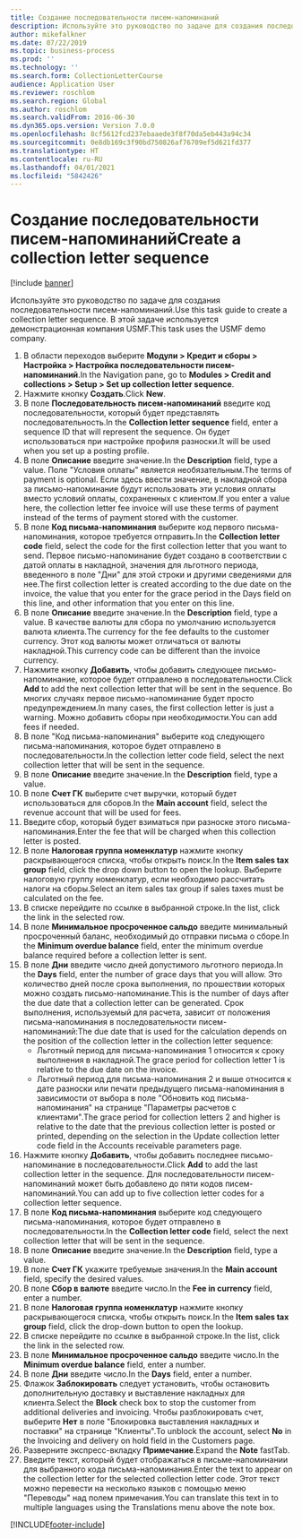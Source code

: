```yaml
---
title: Создание последовательности писем-напоминаний
description: Используйте это руководство по задаче для создания последовательности писем-напоминаний.
author: mikefalkner
ms.date: 07/22/2019
ms.topic: business-process
ms.prod: ''
ms.technology: ''
ms.search.form: CollectionLetterCourse
audience: Application User
ms.reviewer: roschlom
ms.search.region: Global
ms.author: roschlom
ms.search.validFrom: 2016-06-30
ms.dyn365.ops.version: Version 7.0.0
ms.openlocfilehash: 8cf5612fcd237ebaaede3f8f70da5eb443a94c34
ms.sourcegitcommit: 0e8db169c3f90bd750826af76709ef5d621fd377
ms.translationtype: HT
ms.contentlocale: ru-RU
ms.lasthandoff: 04/01/2021
ms.locfileid: "5842426"
---
```

# <a name="create-a-collection-letter-sequence"></a><span data-ttu-id="fcfad-103">Создание последовательности писем-напоминаний</span><span class="sxs-lookup"><span data-stu-id="fcfad-103">Create a collection letter sequence</span></span>

[!include [banner](../../includes/banner.md)]

<span data-ttu-id="fcfad-104">Используйте это руководство по задаче для создания последовательности писем-напоминаний.</span><span class="sxs-lookup"><span data-stu-id="fcfad-104">Use this task guide to create a collection letter sequence.</span></span> <span data-ttu-id="fcfad-105">В этой задаче используется демонстрационная компания USMF.</span><span class="sxs-lookup"><span data-stu-id="fcfad-105">This task uses the USMF demo company.</span></span>

1. <span data-ttu-id="fcfad-106">В области переходов выберите **Модули > Кредит и сборы > Настройка > Настройка последовательности писем-напоминаний**.</span><span class="sxs-lookup"><span data-stu-id="fcfad-106">In the Navigation pane, go to **Modules > Credit and collections > Setup > Set up collection letter sequence**.</span></span>
2. <span data-ttu-id="fcfad-107">Нажмите кнопку **Создать**.</span><span class="sxs-lookup"><span data-stu-id="fcfad-107">Click **New**.</span></span>
3. <span data-ttu-id="fcfad-108">В поле **Последовательность писем-напоминаний** введите код последовательности, который будет представлять последовательность.</span><span class="sxs-lookup"><span data-stu-id="fcfad-108">In the **Collection letter sequence** field, enter a sequence ID that will represent the sequence.</span></span> <span data-ttu-id="fcfad-109">Он будет использоваться при настройке профиля разноски.</span><span class="sxs-lookup"><span data-stu-id="fcfad-109">It will be used when you set up a posting profile.</span></span>
4. <span data-ttu-id="fcfad-110">В поле **Описание** введите значение.</span><span class="sxs-lookup"><span data-stu-id="fcfad-110">In the **Description** field, type a value.</span></span>  <span data-ttu-id="fcfad-111">Поле "Условия оплаты" является необязательным.</span><span class="sxs-lookup"><span data-stu-id="fcfad-111">The terms of payment is optional.</span></span> <span data-ttu-id="fcfad-112">Если здесь ввести значение, в накладной сбора за письмо-напоминание будут использовать эти условия оплаты вместо условий оплаты, сохраненных с клиентом.</span><span class="sxs-lookup"><span data-stu-id="fcfad-112">If you enter a value here, the collection letter fee invoice will use these terms of payment instead of the terms of payment stored with the customer.</span></span>  
5. <span data-ttu-id="fcfad-113">В поле **Код письма-напоминания** выберите код первого письма-напоминания, которое требуется отправить.</span><span class="sxs-lookup"><span data-stu-id="fcfad-113">In the **Collection letter code** field, select the code for the first collection letter that you want to send.</span></span> <span data-ttu-id="fcfad-114">Первое письмо-напоминание будет создано в соответствии с датой оплаты в накладной, значения для льготного периода, введенного в поле "Дни" для этой строки и другими сведениями для нее.</span><span class="sxs-lookup"><span data-stu-id="fcfad-114">The first collection letter is created according to the due date on the invoice, the value that you enter for the grace period in the Days field on this line, and other information that you enter on this line.</span></span>  
6. <span data-ttu-id="fcfad-115">В поле **Описание** введите значение.</span><span class="sxs-lookup"><span data-stu-id="fcfad-115">In the **Description** field, type a value.</span></span> <span data-ttu-id="fcfad-116">В качестве валюты для сбора по умолчанию используется валюта клиента.</span><span class="sxs-lookup"><span data-stu-id="fcfad-116">The currency for the fee defaults to the customer currency.</span></span> <span data-ttu-id="fcfad-117">Этот код валюты может отличаться от валюты накладной.</span><span class="sxs-lookup"><span data-stu-id="fcfad-117">This currency code can be different than the invoice currency.</span></span>  
7. <span data-ttu-id="fcfad-118">Нажмите кнопку **Добавить**, чтобы добавить следующее письмо-напоминание, которое будет отправлено в последовательности.</span><span class="sxs-lookup"><span data-stu-id="fcfad-118">Click **Add** to add the next collection letter that will be sent in the sequence.</span></span> <span data-ttu-id="fcfad-119">Во многих случаях первое письмо-напоминание будет просто предупреждением.</span><span class="sxs-lookup"><span data-stu-id="fcfad-119">In many cases, the first collection letter is just a warning.</span></span> <span data-ttu-id="fcfad-120">Можно добавить сборы при необходимости.</span><span class="sxs-lookup"><span data-stu-id="fcfad-120">You can add fees if needed.</span></span>  
8. <span data-ttu-id="fcfad-121">В поле "Код письма-напоминания" выберите код следующего письма-напоминания, которое будет отправлено в последовательности.</span><span class="sxs-lookup"><span data-stu-id="fcfad-121">In the collection letter code field, select the next collection letter that will be sent in the sequence.</span></span>
9. <span data-ttu-id="fcfad-122">В поле **Описание** введите значение.</span><span class="sxs-lookup"><span data-stu-id="fcfad-122">In the **Description** field, type a value.</span></span>
10. <span data-ttu-id="fcfad-123">В поле **Счет ГК** выберите счет выручки, который будет использоваться для сборов.</span><span class="sxs-lookup"><span data-stu-id="fcfad-123">In the **Main account** field, select the revenue account that will be used for fees.</span></span>
11. <span data-ttu-id="fcfad-124">Введите сбор, который будет взиматься при разноске этого письма-напоминания.</span><span class="sxs-lookup"><span data-stu-id="fcfad-124">Enter the fee that will be charged when this collection letter is posted.</span></span>
12. <span data-ttu-id="fcfad-125">В поле **Налоговая группа номенклатур** нажмите кнопку раскрывающегося списка, чтобы открыть поиск.</span><span class="sxs-lookup"><span data-stu-id="fcfad-125">In the **Item sales tax group** field, click the drop down button to open the lookup.</span></span> <span data-ttu-id="fcfad-126">Выберите налоговую группу номенклатур, если необходимо рассчитать налоги на сборы.</span><span class="sxs-lookup"><span data-stu-id="fcfad-126">Select an item sales tax group if sales taxes must be calculated on the fee.</span></span>  
13. <span data-ttu-id="fcfad-127">В списке перейдите по ссылке в выбранной строке.</span><span class="sxs-lookup"><span data-stu-id="fcfad-127">In the list, click the link in the selected row.</span></span>
14. <span data-ttu-id="fcfad-128">В поле **Минимальное просроченное сальдо** введите минимальный просроченный баланс, необходимый до отправки письма о сборе.</span><span class="sxs-lookup"><span data-stu-id="fcfad-128">In the **Minimum overdue balance** field, enter the minimum overdue balance required before a collection letter is sent.</span></span>
15. <span data-ttu-id="fcfad-129">В поле **Дни** введите число дней допустимого льготного периода.</span><span class="sxs-lookup"><span data-stu-id="fcfad-129">In the **Days** field, enter the number of grace days that you will allow.</span></span> <span data-ttu-id="fcfad-130">Это количество дней после срока выполнения, по прошествии которых можно создать письмо-напоминание.</span><span class="sxs-lookup"><span data-stu-id="fcfad-130">This is the number of days after the due date that a collection letter can be generated.</span></span> <span data-ttu-id="fcfad-131">Срок выполнения, используемый для расчета, зависит от положения письма-напоминания в последовательности писем-напоминаний:</span><span class="sxs-lookup"><span data-stu-id="fcfad-131">The due date that is used for the calculation depends on the position of the collection letter in the collection letter sequence:</span></span>
    - <span data-ttu-id="fcfad-132">Льготный период для письма-напоминания 1 относится к сроку выполнения в накладной.</span><span class="sxs-lookup"><span data-stu-id="fcfad-132">The grace period for collection letter 1 is relative to the due date on the invoice.</span></span>
    - <span data-ttu-id="fcfad-133">Льготный период для письма-напоминания 2 и выше относится к дате разноски или печати предыдущего письма-напоминания в зависимости от выбора в поле "Обновить код письма-напоминания" на странице "Параметры расчетов с клиентами".</span><span class="sxs-lookup"><span data-stu-id="fcfad-133">The grace period for collection letters 2 and higher is relative to the date that the previous collection letter is posted or printed, depending on the selection in the Update collection letter code field in the Accounts receivable parameters page.</span></span>  
16. <span data-ttu-id="fcfad-134">Нажмите кнопку **Добавить**, чтобы добавить последнее письмо-напоминание в последовательности.</span><span class="sxs-lookup"><span data-stu-id="fcfad-134">Click **Add** to add the last collection letter in the sequence.</span></span> <span data-ttu-id="fcfad-135">Для последовательности писем-напоминаний может быть добавлено до пяти кодов писем-напоминаний.</span><span class="sxs-lookup"><span data-stu-id="fcfad-135">You can add up to five collection letter codes for a collection letter sequence.</span></span>  
17. <span data-ttu-id="fcfad-136">В поле **Код письма-напоминания** выберите код следующего письма-напоминания, которое будет отправлено в последовательности.</span><span class="sxs-lookup"><span data-stu-id="fcfad-136">In the **Collection letter code** field, select the next collection letter that will be sent in the sequence.</span></span>
18. <span data-ttu-id="fcfad-137">В поле **Описание** введите значение.</span><span class="sxs-lookup"><span data-stu-id="fcfad-137">In the **Description** field, type a value.</span></span>
19. <span data-ttu-id="fcfad-138">В поле **Счет ГК** укажите требуемые значения.</span><span class="sxs-lookup"><span data-stu-id="fcfad-138">In the **Main account** field, specify the desired values.</span></span>
20. <span data-ttu-id="fcfad-139">В поле **Сбор в валюте** введите число.</span><span class="sxs-lookup"><span data-stu-id="fcfad-139">In the **Fee in currency** field, enter a number.</span></span>
21. <span data-ttu-id="fcfad-140">В поле **Налоговая группа номенклатур** нажмите кнопку раскрывающегося списка, чтобы открыть поиск.</span><span class="sxs-lookup"><span data-stu-id="fcfad-140">In the **Item sales tax group** field, click the drop-down button to open the lookup.</span></span>
22. <span data-ttu-id="fcfad-141">В списке перейдите по ссылке в выбранной строке.</span><span class="sxs-lookup"><span data-stu-id="fcfad-141">In the list, click the link in the selected row.</span></span>
23. <span data-ttu-id="fcfad-142">В поле **Минимальное просроченное сальдо** введите число.</span><span class="sxs-lookup"><span data-stu-id="fcfad-142">In the **Minimum overdue balance** field, enter a number.</span></span>
24. <span data-ttu-id="fcfad-143">В поле **Дни** введите число.</span><span class="sxs-lookup"><span data-stu-id="fcfad-143">In the **Days** field, enter a number.</span></span>
25. <span data-ttu-id="fcfad-144">Флажок **Заблокировать** следует установить, чтобы остановить дополнительную доставку и выставление накладных для клиента.</span><span class="sxs-lookup"><span data-stu-id="fcfad-144">Select the **Block** check box to stop the customer from additional deliveries and invoicing.</span></span> <span data-ttu-id="fcfad-145">Чтобы разблокировать счет, выберите **Нет** в поле "Блокировка выставления накладных и поставки" на странице "Клиенты".</span><span class="sxs-lookup"><span data-stu-id="fcfad-145">To unblock the account, select **No** in the Invoicing and delivery on hold field in the Customers page.</span></span>  
26. <span data-ttu-id="fcfad-146">Разверните экспресс-вкладку **Примечание**.</span><span class="sxs-lookup"><span data-stu-id="fcfad-146">Expand the **Note** fastTab.</span></span>
27. <span data-ttu-id="fcfad-147">Введите текст, который будет отображаться в письме-напоминании для выбранного кода письма-напоминания.</span><span class="sxs-lookup"><span data-stu-id="fcfad-147">Enter the text to appear on the collection letter for the selected collection letter code.</span></span> <span data-ttu-id="fcfad-148">Этот текст можно перевести на несколько языков с помощью меню "Переводы" над полем примечания.</span><span class="sxs-lookup"><span data-stu-id="fcfad-148">You can translate this text in to multiple languages using the Translations menu above the note box.</span></span>  



[!INCLUDE[footer-include](../../../includes/footer-banner.md)]